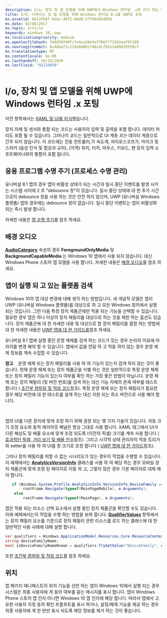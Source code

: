 ```yaml
---
description: I/o, 장치 및 앱 모델을 위해 UWP에서 Windows 런타임 .x로 이식 하는 방법에 대해 알아봅니다.
title: I/O, 디바이스 및 앱 모델을 위해 Windows 런타임 8.x를 UWP로 포팅
ms.assetid: bb13fb8f-bdec-46f5-8640-57fb0dd2d85b
ms.date: 02/08/2017
ms.topic: article
keywords: windows 10, uwp
ms.localizationpriority: medium
ms.openlocfilehash: fe0d78f40fc7e4ca28e5ef766ff713b3aaf9f189
ms.sourcegitcommit: 0c4bbaf1c119a84002748cdcf02e1449835559c3
ms.translationtype: MT
ms.contentlocale: ko-KR
ms.lasthandoff: 10/16/2020
ms.locfileid: "92133076"
---
```

# <a name="porting-windows-runtime-8x-to-uwp-for-io-device-and-app-model"></a>I/o, 장치 및 앱 모델을 위해 UWP에 Windows 런타임 .x 포팅




이전 항목에서는 [XAML 및 UI를 이식](w8x-to-uwp-porting-xaml-and-ui.md)했습니다.

장치 자체 및 센서와 통합 되는 코드는 사용자의 입력 및 출력을 포함 합니다. 데이터 처리도 포함 될 수 있습니다. 그러나이 코드는 일반적으로 UI 계층 *또는* 데이터 계층으로 간주 되지 않습니다. 이 코드에는 진동 컨트롤러,가 속도계, 자이로스코프가, 마이크 및 스피커 (음성 인식 및 합성과 교차), (지역) 위치, 터치, 마우스, 키보드, 펜 등의 입력 소프트웨어나와의 통합이 포함 됩니다.

## <a name="application-lifecycle-process-lifetime-management"></a>응용 프로그램 수명 주기 (프로세스 수명 관리)


유니버설 8.1 앱의 경우 앱이 비활성 상태가 되는 시간과 일시 중단 이벤트를 발생 시키는 시스템 사이에 2 초 "debounce 창"이 있습니다. 일시 중단 상태에 대 한 추가 시간으로이 debounce 창을 사용 하는 것은 안전 하지 않으며, UWP (유니버설 Windows 플랫폼) 앱의 경우에는 debounce 창이 없습니다. 일시 중단 이벤트는 앱이 비활성화 되는 즉시 발생 합니다.

자세한 내용은 [앱 수명 주기](../launch-resume/app-lifecycle.md)를 참조 하세요.

## <a name="background-audio"></a>배경 오디오


[**AudioCategory**](/uwp/api/windows.ui.xaml.controls.mediaelement.audiocategory) 속성의 경우 **ForegroundOnlyMedia** 및 **BackgroundCapableMedia** 는 Windows 10 앱에서 사용 되지 않습니다. 대신 Windows Phone 스토어 앱 모델을 사용 합니다. 자세한 내용은 [배경 오디오](../audio-video-camera/background-audio.md)를 참조 하세요.

## <a name="detecting-the-platform-your-app-is-running-on"></a>앱이 실행 되 고 있는 플랫폼 검색


Windows 10의 앱 대상 변경에 대해 생각 하는 방법입니다. 새 개념적 모델은 앱이 UWP (유니버설 Windows 플랫폼)를 대상으로 하 고 모든 Windows 장치에서 실행 되는 것입니다. 그런 다음 특정 장치 제품군에만 적용 되는 기능을 선택할 수 있습니다. 필요한 경우 앱은 하나 이상의 장치 패밀리를 대상으로 하는 것을 제한 하는 옵션도 있습니다. 장치 제품군에 대 한 자세한 내용 및 대상으로 할 장치 패밀리를 결정 하는 방법에 대 한 자세한 내용은 [UWP 앱에 대 한 가이드를](../get-started/universal-application-platform-guide.md)참조 하세요.

유니버설 8.1 앱에 실행 중인 운영 체제를 검색 하는 코드가 있는 경우 논리의 이유에 따라이를 변경 해야 할 수 있습니다. 앱에서 값을 전달 하 고 작동 하지 않는 경우 운영 체제 정보를 계속 수집할 수 있습니다.

**참고**    운영 체제 또는 장치 패밀리를 사용 하 여 기능이 있는지 검색 하지 않는 것이 좋습니다. 현재 운영 체제 또는 장치 제품군을 식별 하는 것은 일반적으로 특정 운영 체제 또는 장치 패밀리 기능이 있는지 여부를 확인 하는 가장 좋은 방법이 아닙니다. 운영 체제 또는 장치 패밀리 (및 버전 번호)를 검색 하는 대신 기능 자체의 존재 여부를 테스트 합니다 ( [조건부 컴파일 및 적응 코드](w8x-to-uwp-porting-to-a-uwp-project.md)참조). 특정 운영 체제 또는 장치 패밀리가 필요한 경우 해당 버전에 대 한 테스트를 설계 하는 대신 지원 되는 최소 버전으로 사용 해야 합니다.

 

앱의 UI를 다른 장치에 맞게 조정 하기 위해 권장 되는 몇 가지 기술이 있습니다. 자동 크기 조정 요소와 동적 레이아웃 패널은 항상 그대로 사용 합니다. XAML 태그에서 UI가 다른 해상도 및 배율 요소에 맞게 조정 되도록 (이전의 픽셀) 크기를 계속 사용 합니다 ( [효과적인 픽셀, 거리 보기 및 배율 인수](w8x-to-uwp-porting-xaml-and-ui.md)참조). 그리고 시각적 상태 관리자의 적응 트리거와 setter를 사용 하 여 UI를 창 크기로 조정 합니다 ( [UWP 앱에 대 한 가이드](../get-started/universal-application-platform-guide.md)참조).

그러나 장치 패밀리를 피할 수 없는 시나리오가 있는 경우이 작업을 수행할 수 있습니다. 이 예제에서는 [**AnalyticsVersionInfo**](/uwp/api/Windows.System.Profile.AnalyticsVersionInfo) 클래스를 사용 하 여 해당 하는 경우 모바일 장치 제품군에 맞게 조정 된 페이지로 이동 하 고, 그렇지 않은 경우 기본 페이지로 대체 해야 합니다.

```csharp
   if (Windows.System.Profile.AnalyticsInfo.VersionInfo.DeviceFamily == "Windows.Mobile")
        rootFrame.Navigate(typeof(MainPageMobile), e.Arguments);
    else
        rootFrame.Navigate(typeof(MainPage), e.Arguments);
```

앱은 적용 되는 리소스 선택 요소에서 실행 중인 장치 제품군을 확인할 수도 있습니다. 아래 예제에서는이 작업을 수행 하는 방법을 보여 줍니다. [**QualifierValues**](/uwp/api/windows.applicationmodel.resources.core.resourcecontext.qualifiervalues) 항목에서는 장치 패밀리 요소를 기준으로 장치 패밀리 관련 리소스를 로드 하는 클래스에 대 한 일반적인 사용 사례에 대해 설명 합니다.

```csharp
var qualifiers = Windows.ApplicationModel.Resources.Core.ResourceContext.GetForCurrentView().QualifierValues;
string deviceFamilyName;
bool isDeviceFamilyNameKnown = qualifiers.TryGetValue("DeviceFamily", out deviceFamilyName);
```

또한 [조건부 컴파일 및 적응 코드](w8x-to-uwp-porting-to-a-uwp-project.md)를 참조 하세요.

## <a name="location"></a>위치


앱 패키지 매니페스트의 위치 기능을 선언 하는 앱이 Windows 10에서 실행 되는 경우 시스템은 최종 사용자에 게 동의 여부를 묻는 메시지를 표시 합니다. 앱이 Windows Phone 스토어 앱 인지 아니면 Windows 10 앱 인지에 해당 합니다. 따라서 앱에서 고유한 사용자 지정 동의 확인 프롬프트를 표시 하거나, 설정/해제 기능을 제공 하는 경우 최종 사용자에 게 한 번만 표시 되도록 해당 정보를 제거 하는 것이 좋습니다.

 

 